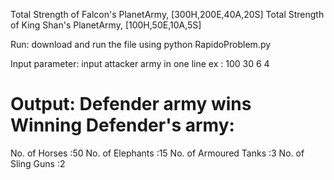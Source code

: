 Total Strength of Falcon's PlanetArmy, [300H,200E,40A,20S]
Total Strength of King Shan's PlanetArmy, [100H,50E,10A,5S]

Run:
download and run the file using python RapidoProblem.py

Input parameter:
input attacker army in one line
ex : 100 30 6 4

Output:
Defender army wins
Winning Defender's army:
==============================
No. of Horses         :50
No. of Elephants      :15
No. of Armoured Tanks :3
No. of Sling Guns     :2
